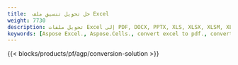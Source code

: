 ```yaml
---
title:  حل تحويل تنسيق ملف Excel
weight: 7730
description: تحويل ملفات Excel إلى PDF, DOCX, PPTX, XLS, XLSX, XLSM, XLSB, ODS, CSV, TSV, 076110348 1، JPG، BMP، PNG، SVG، TIFF، XPS، MHTML وماركداون.
keywords: [Aspose Excel., Aspose.Cells., convert excel to pdf., convert excel to json., convert txt to sql., convert csv to json., convert json to pdf., xml to excel and Convert files between various formats]
---
```

{{< blocks/products/pf/agp/conversion-solution >}} 
